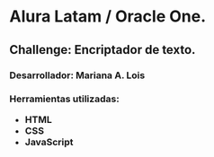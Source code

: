 <h1>Alura Latam / Oracle One.</h1>

<h2>Challenge: Encriptador de texto.</h2>

<h3>Desarrollador: Mariana A. Lois<h3>

Herramientas utilizadas:

- HTML
- CSS
- JavaScript




